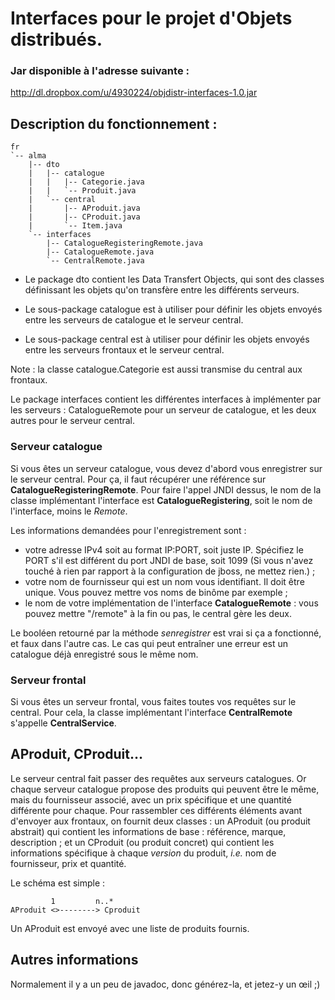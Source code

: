 # Interfaces pour le projet d'Objets distribués.


### Jar disponible à l'adresse suivante :

http://dl.dropbox.com/u/4930224/objdistr-interfaces-1.0.jar


## Description du fonctionnement :

	fr
	`-- alma
	    |-- dto
	    |   |-- catalogue
	    |   |   |-- Categorie.java
	    |   |   `-- Produit.java
	    |   `-- central
	    |       |-- AProduit.java
	    |       |-- CProduit.java
	    |       `-- Item.java
	    `-- interfaces
	        |-- CatalogueRegisteringRemote.java
	        |-- CatalogueRemote.java
	        `-- CentralRemote.java



* Le package dto contient les Data Transfert Objects, qui sont des classes définissant les objets qu'on transfère entre les différents serveurs.

*	Le sous-package catalogue est à utiliser pour définir les objets envoyés entre les serveurs de catalogue et le serveur central.

*	Le sous-package central est à utiliser pour définir les objets envoyés entre les serveurs frontaux et le serveur central.

Note : la classe catalogue.Categorie est aussi transmise du central aux frontaux.

Le package interfaces contient les différentes interfaces à implémenter par les serveurs : CatalogueRemote pour un serveur de catalogue, et les deux autres pour le serveur central.

### Serveur catalogue
	
Si vous êtes un serveur catalogue, vous devez d'abord vous enregistrer sur le serveur central. Pour ça, il faut récupérer une référence sur **CatalogueRegisteringRemote**. Pour faire l'appel JNDI dessus, le nom de la classe implémentant l'interface est **CatalogueRegistering**, soit le nom de l'interface, moins le *Remote*.

Les informations demandées pour l'enregistrement sont :
* votre adresse IPv4 soit au format IP:PORT, soit juste IP. Spécifiez le PORT s'il est différent du port JNDI de base, soit 1099 (Si vous n'avez touché à rien par rapport à la configuration de jboss, ne mettez rien.) ; 
* votre nom de fournisseur qui est un nom vous identifiant. Il doit être unique. Vous pouvez mettre vos noms de binôme par exemple ;
* le nom de votre implémentation de l'interface **CatalogueRemote** : vous pouvez mettre "/remote" à la fin ou pas, le central gère les deux.

Le booléen retourné par la méthode *senregistrer* est vrai si ça a fonctionné, et faux dans l'autre cas. Le cas qui peut entraîner une erreur est un catalogue déjà enregistré sous le même nom.


### Serveur frontal

Si vous êtes un serveur frontal, vous faites toutes vos requêtes sur le central. Pour cela, la classe implémentant l'interface **CentralRemote** s'appelle **CentralService**.


## AProduit, CProduit…

Le serveur central fait passer des requêtes aux serveurs catalogues. Or chaque serveur catalogue propose des produits qui peuvent être le même, mais du fournisseur associé, avec un prix spécifique et une quantité différente pour chaque. Pour rassembler ces différents éléments avant d'envoyer aux frontaux, on fournit deux classes : un AProduit (ou produit abstrait) qui contient les informations de base : référence, marque, description ; et un CProduit (ou produit concret) qui contient les informations spécifique à chaque *version* du produit, *i.e.* nom de fournisseur, prix et quantité.

Le schéma est simple :

	         1         n..*
	AProduit <>--------> Cproduit


Un AProduit est envoyé avec une liste de produits fournis.


## Autres informations

Normalement il y a un peu de javadoc, donc générez-la, et jetez-y un œil ;)
